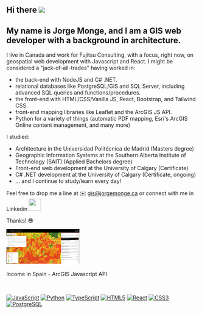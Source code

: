 ## Hi there ![](https://user-images.githubusercontent.com/18350557/176309783-0785949b-9127-417c-8b55-ab5a4333674e.gif)

## My name is Jorge Monge, and I am a GIS web developer with a background in architecture.

I live in Canada and work for Fujitsu Consulting, with a focus, right now, on geospatial web development with Javascript and React. I might be considered a "jack-of-all-trades" having worked in:
  - the back-end with NodeJS and C# .NET.
  - relational databases like PostgreSQL/GIS and SQL Server, including advanced SQL queries and functions/procedures.
  - the front-end with HTML/CSS/Vanilla JS, React, Bootstrap, and Tailwind CSS.
  - front-end mapping libraries like Leaflet and the ArcGIS JS API.
  - Python for a variety of things (automatic PDF mapping, Esri's ArcGIS Online content management, and many more)
 
 I studied:
  - Architecture in the Universidad Politécnica de Madrid (Masters degree)
  - Geographic Information Systems at the Southern Alberta Institute of Technology (SAIT) (Applied Bachelors degree)
  - Front-end web development at the University of Calgary (Certificate)
  - C# .NET development at the University of Calgary (Certificate, ongoing)
  - ... and I continue to study/learn every day!

Feel free to drop me a line at ✉️ [gis@jorgemonge.ca](mailto:gis@jorgemonge.ca) or connect with me in Linkedin <a href="https://www.linkedin.com/in/jorge-monge" target="_blank" rel="noreferrer"><img src="https://raw.githubusercontent.com/danielcranney/readme-generator/main/public/icons/socials/linkedin.svg" width="32" height="32" /></a>

Thanks! 😎

<div>
<a href="https://incomeinspain2020.vercel.app" rel="noreferrer"><img src="https://raw.githubusercontent.com/Jorge-Monge/income_spain_2020/main/incomeInSpain.png" width="192" height="92" alt="Income in Spain Project" /></a>
</div>
<div>
  <p>Income in Spain - ArcGIS Javascript API</p>
</div>
</br>
<p align="left">
<a href="https://developer.mozilla.org/en-US/docs/Web/JavaScript" target="_blank" rel="noreferrer"><img src="https://raw.githubusercontent.com/danielcranney/readme-generator/main/public/icons/skills/javascript-colored.svg" width="36" height="36" alt="JavaScript" /></a>
<a href="https://www.python.org/" target="_blank" rel="noreferrer"><img src="https://raw.githubusercontent.com/danielcranney/readme-generator/main/public/icons/skills/python-colored.svg" width="36" height="36" alt="Python" /></a>
<a href="https://www.typescriptlang.org/" target="_blank" rel="noreferrer"><img src="https://raw.githubusercontent.com/danielcranney/readme-generator/main/public/icons/skills/typescript-colored.svg" width="36" height="36" alt="TypeScript" /></a>
<a href="https://developer.mozilla.org/en-US/docs/Glossary/HTML5" target="_blank" rel="noreferrer"><img src="https://raw.githubusercontent.com/danielcranney/readme-generator/main/public/icons/skills/html5-colored.svg" width="36" height="36" alt="HTML5" /></a>
<a href="https://reactjs.org/" target="_blank" rel="noreferrer"><img src="https://raw.githubusercontent.com/danielcranney/readme-generator/main/public/icons/skills/react-colored.svg" width="36" height="36" alt="React" /></a>
<a href="https://www.w3.org/TR/CSS/#css" target="_blank" rel="noreferrer"><img src="https://raw.githubusercontent.com/danielcranney/readme-generator/main/public/icons/skills/css3-colored.svg" width="36" height="36" alt="CSS3" /></a>
<a href="https://www.postgresql.org/" target="_blank" rel="noreferrer"><img src="https://raw.githubusercontent.com/danielcranney/readme-generator/main/public/icons/skills/postgresql-colored.svg" width="36" height="36" alt="PostgreSQL" /></a>
</p>

<!--
**Jorge-Monge/Jorge-Monge** is a ✨ _special_ ✨ repository because its `README.md` (this file) appears on your GitHub profile.

Here are some ideas to get you started:

- 🔭 I’m currently working on ...
- 🌱 I’m currently learning ...
- 👯 I’m looking to collaborate on ...
- 🤔 I’m looking for help with ...
- 💬 Ask me about ...
- 📫 How to reach me: ...
- 😄 Pronouns: ...
- ⚡ Fun fact: ...
-->
